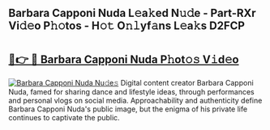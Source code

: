 ## Barbara Capponi Nuda L𝚎a𝚔ed N𝚞𝚍e - Part-RXr Vi𝚍𝚎o P𝚑𝚘tos - H𝚘𝚝 O𝚗𝚕yf𝚊ns L𝚎a𝚔s D2FCP

# <h2><a href="http://kf5z7lf.oniu.top/?m=Barbara+Capponi+Nuda">🔗👉 🔴 Barbara Capponi Nuda P𝚑ot𝚘𝚜 V𝚒d𝚎o</a></h2>

[![Barbara Capponi Nuda Nu𝚍e𝚜](https://i.imgur.com/0qMVB7G.gif)](http://kf5z7lf.oniu.top/?m=Barbara+Capponi+Nuda)
Digital content creator Barbara Capponi Nuda, famed for sharing dance and lifestyle ideas, through performances and personal vlogs on social media. Approachability and authenticity define Barbara Capponi Nuda's public image, but the enigma of his private life continues to captivate the public.  
